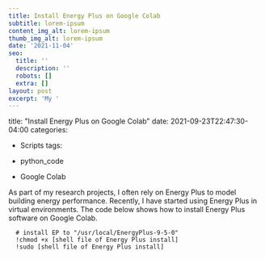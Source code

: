 ```yaml
---
title: Install Energy Plus on Google Colab
subtitle: lorem-ipsum
content_img_alt: lorem-ipsum
thumb_img_alt: lorem-ipsum
date: '2021-11-04'
seo:
  title: ''
  description: ''
  robots: []
  extra: []
layout: post
excerpt: 'My '
---
```

title: "Install Energy Plus on Google Colab"
date: 2021-09-23T22:47:30-04:00
categories:

*   Scripts
    tags:

*   python_code

*   Google Colab

As part of my research projects, I often rely on Energy Plus to model building energy performance. Recently, I have started using Energy Plus in virtual environments. The code below shows how to install Energy Plus software on Google Colab.

      # install EP to "/usr/local/EnergyPlus-9-5-0"
      !chmod +x [shell file of Energy Plus install]
      !sudo [shell file of Energy Plus install]
